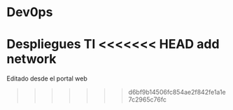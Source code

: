 # Dev0ps
Despliegues TI
<<<<<<< HEAD
add network
=======
Editado desde el portal web
>>>>>>> d6bf9b14506fc854ae2f842fe1a1e7c2965c76fc

